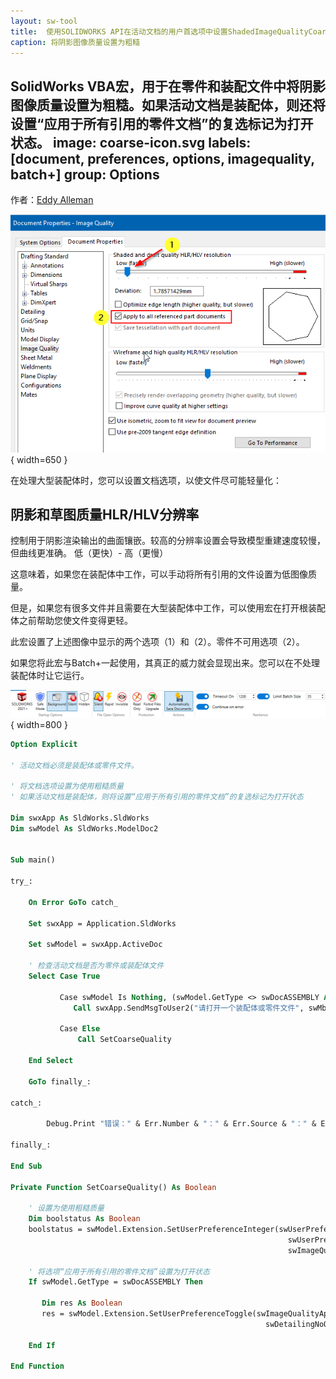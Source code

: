 ```yaml
---
layout: sw-tool
title:  使用SOLIDWORKS API在活动文档的用户首选项中设置ShadedImageQualityCoarse
caption: 将阴影图像质量设置为粗糙
---
```

 SolidWorks VBA宏，用于在零件和装配文件中将阴影图像质量设置为粗糙。如果活动文档是装配体，则还将设置“应用于所有引用的零件文档”的复选标记为打开状态。
image: coarse-icon.svg
labels: [document, preferences, options, imagequality, batch+]
group: Options
---
作者：[Eddy Alleman](https://www.linkedin.com/in/eddyalleman/)

![将阴影图像质量设置为粗糙](Image-Quality-Coarse.png){ width=650 }

在处理大型装配体时，您可以设置文档选项，以使文件尽可能轻量化：

## 阴影和草图质量HLR/HLV分辨率
控制用于阴影渲染输出的曲面镶嵌。较高的分辨率设置会导致模型重建速度较慢，但曲线更准确。
低（更快）- 高（更慢）

这意味着，如果您在装配体中工作，可以手动将所有引用的文件设置为低图像质量。

但是，如果您有很多文件并且需要在大型装配体中工作，可以使用宏在打开根装配体之前帮助您使文件变得更轻。

此宏设置了上述图像中显示的两个选项（1）和（2）。零件不可用选项（2）。

如果您将此宏与Batch+一起使用，其真正的威力就会显现出来。您可以在不处理装配体时让它运行。

![示例设置，让Batch+在后台运行并处理文件的保存](batch-plus-settings.png){ width=800 }

~~~ vb
Option Explicit

' 活动文档必须是装配体或零件文件。

' 将文档选项设置为使用粗糙质量
' 如果活动文档是装配体，则将设置“应用于所有引用的零件文档”的复选标记为打开状态

Dim swxApp As SldWorks.SldWorks
Dim swModel As SldWorks.ModelDoc2


Sub main()

try_:

    On Error GoTo catch_

    Set swxApp = Application.SldWorks
    
    Set swModel = swxApp.ActiveDoc

    ' 检查活动文档是否为零件或装配体文件
    Select Case True
    
           Case swModel Is Nothing, (swModel.GetType <> swDocASSEMBLY And swModel.GetType <> swDocPART)
              Call swxApp.SendMsgToUser2("请打开一个装配体或零件文件", swMbInformation, swMbOk)
                           
           Case Else
               Call SetCoarseQuality
               
    End Select

    GoTo finally_:
    
catch_:

        Debug.Print "错误：" & Err.Number & "：" & Err.Source & "：" & Err.Description
    
finally_:
    
End Sub

Private Function SetCoarseQuality() As Boolean
                  
    ' 设置为使用粗糙质量
    Dim boolstatus As Boolean
    boolstatus = swModel.Extension.SetUserPreferenceInteger(swUserPreferenceIntegerValue_e.swImageQualityShaded, _
                                                              swUserPreferenceOption_e.swDetailingNoOptionSpecified, _
                                                              swImageQualityShaded_e.swShadedImageQualityCoarse)
        
    ' 将选项“应用于所有引用的零件文档”设置为打开状态
    If swModel.GetType = swDocASSEMBLY Then
      
       Dim res As Boolean
       res = swModel.Extension.SetUserPreferenceToggle(swImageQualityApplyToAllReferencedPartDoc, _
                                                         swDetailingNoOptionSpecified, True)
        
    End If
           
End Function
~~~
